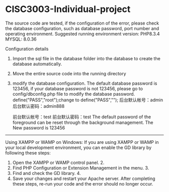 # CISC3003-Individual-project
The source code are tested, if the configuration of the error, 
please check the database configuration, such as database password, 
port number and operating environment.
Suggested running environment version: PHP8.3.4 MYSQL: 8.0.36

Configuration details
1. Import the sql file in the database folder into the database to create 
the database automatically.
2. Move the entire source code into the running directory
3. modify the database configuration. The default database password 
is 123456, if your database password is not 123456, 
please go to config/dbconfig.php file to modify the database password.
define("PASS","root");change to define("PASS","");
    后台默认帐号：admin	
    后台默认密码：admin888
    
    前台默认帐号：test
    前台默认密码：test
The default password of the foreground can be reset through the 
background management. The New password is 123456

---------------------------------------------------------------------------------

Using XAMPP or WAMP on Windows:
If you are using XAMPP or WAMP in your local development environment,
 you can enable the GD library by following these steps:

1. Open the XAMPP or WAMP control panel. 2.
2. Find PHP Configuration or Extension Management in the menu. 3.
3. Find and check the GD library. 4.
4. Save your changes and restart your Apache server.
After completing these steps, re-run your code and the error should no longer occur.
